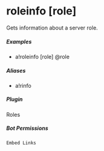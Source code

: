 # roleinfo [role]

Gets information about a server role.
			

##### Examples

* a!roleinfo [role] @role


##### Aliases

* a!rinfo


##### Plugin
Roles


##### Bot Permissions
`Embed Links`